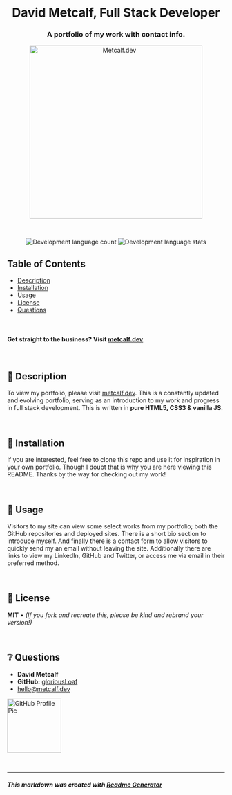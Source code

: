 
<h1 align="center">David Metcalf, Full Stack Developer</h1>
<h3 align="center">A portfolio of my work with contact info.</h3>

<p align="center"> <img src="https://avatars.githubusercontent.com/u/61023941?v=4" alt="Metcalf.dev" height="400"> </p>
<p>&nbsp;</p>

<p align="center"> <img src="https://img.shields.io/github/languages/count/gloriousLoaf/gloriousLoaf.github.io" alt="Development language count" /> <img src="https://img.shields.io/github/languages/top/gloriousLoaf/gloriousLoaf.github.io" alt="Development language stats" /> </p>

## Table of Contents
* [Description](#-description)
* [Installation](#-installation)
* [Usage](#-usage)
* [License](#-license)
* [Questions](#-questions)
<p>&nbsp;</p>

#### Get straight to the business? Visit [metcalf.dev](https://metcalf.dev/)
<p>&nbsp;</p>

## 📝 Description
To view my portfolio, please visit [metcalf.dev](https://metcalf.dev).
This is a constantly updated and evolving portfolio, serving as an introduction to my work and progress in full stack development. This is written in **pure HTML5, CSS3 & vanilla JS**.
<p>&nbsp;</p>

## 💾 Installation
If you are interested, feel free to clone this repo and use it for inspiration in your own portfolio. Though I doubt that is why you are here viewing this README. Thanks by the way for checking out my work!
<p>&nbsp;</p>

## 📲 Usage
Visitors to my site can view some select works from my portfolio; both the GitHub repositories and deployed sites. There is a short bio section to introduce myself. And finally there is a contact form to allow visitors to quickly send my an email without leaving the site. Additionally there are links to view my LinkedIn, GitHub and Twitter, or access me via email in their preferred method.
<p>&nbsp;</p>

## 📜 License
**MIT** • *(If you fork and recreate this, please be kind and rebrand your version!)*
<p>&nbsp;</p>

## ❔ Questions
  * **David Metcalf**
  * **GitHub:** [gloriousLoaf](https://github.com/gloriousLoaf)
  * <hello@metcalf.dev>

<img src="https://github.com/gloriousLoaf.png" alt="GitHub Profile Pic" width="125" height="125">
<p>&nbsp;</p>

---

##### This markdown was created with [Readme Generator](https://github.com/gloriousLoaf/Readme-Generator)
